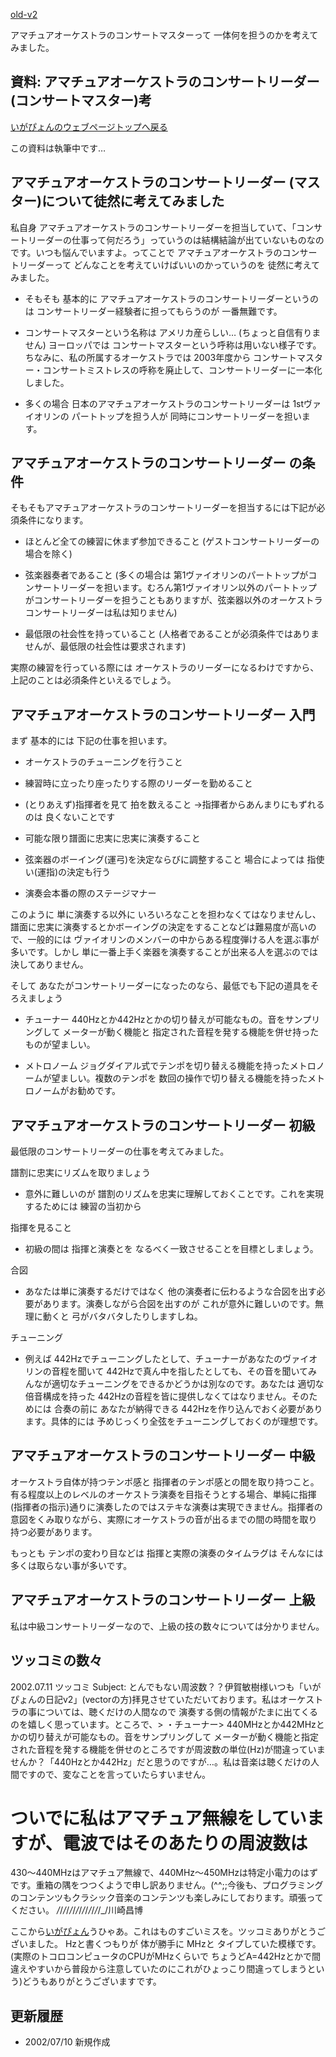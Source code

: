 [old-v2](memocm-orig.html)

アマチュアオーケストラのコンサートマスターって 一体何を担うのかを考えてみました。

## 資料: アマチュアオーケストラのコンサートリーダー(コンサートマスター)考

[いがぴょんのウェブページトップへ戻る](../../index.html)

この資料は執筆中です…

## アマチュアオーケストラのコンサートリーダー (マスター)について徒然に考えてみました

私自身 アマチュアオーケストラのコンサートリーダーを担当していて、「コンサートリーダーの仕事って何だろう」っていうのは結構結論が出ていないものなのです。いつも悩んでいますよ。ってことで アマチュアオーケストラのコンサートリーダーって どんなことを考えていけばいいのかっていうのを 徒然に考えてみました。

* そもそも 基本的に アマチュアオーケストラのコンサートリーダーというのは
  コンサートリーダー経験者に担ってもらうのが 一番無難です。
  
* コンサートマスターという名称は アメリカ産らしい… (ちょっと自信有りません)
  ヨーロッパでは コンサートマスターという呼称は用いない様子です。
  ちなみに、私の所属するオーケストラでは 2003年度から コンサートマスター・コンサートミストレスの呼称を廃止して、コンサートリーダーに一本化しました。
  
* 多くの場合 日本のアマチュアオーケストラのコンサートリーダーは 1stヴァイオリンの
  パートトップを担う人が 同時にコンサートリーダーを担います。

## アマチュアオーケストラのコンサートリーダー の条件

そもそもアマチュアオーケストラのコンサートリーダーを担当するには下記が必須条件になります。

* ほとんど全ての練習に休まず参加できること
  (ゲストコンサートリーダーの場合を除く)
  
* 弦楽器奏者であること
  (多くの場合は 第1ヴァイオリンのパートトップがコンサートリーダーを担います。むろん第1ヴァイオリン以外のパートトップがコンサートリーダーを担うこともありますが、弦楽器以外のオーケストラコンサートリーダーは私は知りません)
  
* 最低限の社会性を持っていること
  (人格者であることが必須条件ではありませんが、最低限の社会性は要求されます)

実際の練習を行っている際には オーケストラのリーダーになるわけですから、上記のことは必須条件といえるでしょう。

## アマチュアオーケストラのコンサートリーダー 入門

まず 基本的には 下記の仕事を担います。

* オーケストラのチューニングを行うこと
  
* 練習時に立ったり座ったりする際のリーダーを勤めること
  
* (とりあえず)指揮者を見て 拍を数えること
  →指揮者からあんまりにもずれるのは 良くないことです
  
* 可能な限り譜面に忠実に忠実に演奏すること
  
* 弦楽器のボーイング(運弓)を決定ならびに調整すること
  場合によっては 指使い(運指)の決定も行う
  
* 演奏会本番の際のステージマナー

このように 単に演奏する以外に いろいろなことを担わなくてはなりませんし、譜面に忠実に演奏するとかボーイングの決定をすることなどは難易度が高いので、一般的には ヴァイオリンのメンバーの中からある程度弾ける人を選ぶ事が多いです。しかし 単に一番上手く楽器を演奏することが出来る人を選ぶのでは決してありません。

そして あなたがコンサートリーダーになったのなら、最低でも下記の道具をそろえましょう

* チューナー
  440Hzとか442Hzとかの切り替えが可能なもの。音をサンプリングして メーターが動く機能と
  指定された音程を発する機能を併せ持ったものが望ましい。
  
* メトロノーム
  ジョグダイアル式でテンポを切り替える機能を持ったメトロノームが望ましい。複数のテンポを
  数回の操作で切り替える機能を持ったメトロノームがお勧めです。

## アマチュアオーケストラのコンサートリーダー 初級

最低限のコンサートリーダーの仕事を考えてみました。

譜割に忠実にリズムを取りましょう

* 意外に難しいのが 譜割のリズムを忠実に理解しておくことです。これを実現するためには
  練習の当初から

指揮を見ること

* 初級の間は 指揮と演奏とを なるべく一致させることを目標としましょう。

合図

* あなたは単に演奏するだけではなく 他の演奏者に伝わるような合図を出す必要があります。演奏しながら合図を出すのが
  これが意外に難しいのです。無理に動くと 弓がバタバタしたりしますしね。

チューニング

* 例えば 442Hzでチューニングしたとして、チューナーがあなたのヴァイオリンの音程を聞いて
  442Hzで真ん中を指したとしても、その音を聞いてみんなが適切なチューニングをできるかどうかは別なのです。あなたは
  適切な倍音構成を持った 442Hzの音程を皆に提供しなくてはなりません。そのためには
  合奏の前に あなたが納得できる 442Hzを作り込んでおく必要があります。具体的には
  予めじっくり全弦をチューニングしておくのが理想です。

## アマチュアオーケストラのコンサートリーダー 中級

オーケストラ自体が持つテンポ感と 指揮者のテンポ感との間を取り持つこと。有る程度以上のレベルのオーケストラ演奏を目指そうとする場合、単純に指揮(指揮者の指示)通りに演奏したのではステキな演奏は実現できません。指揮者の意図をくみ取りながら、実際にオーケストラの音が出るまでの間の時間を取り持つ必要があります。

もっとも テンポの変わり目などは 指揮と実際の演奏のタイムラグは そんなには多くは取らない事が多いです。

## アマチュアオーケストラのコンサートリーダー 上級

私は中級コンサートリーダーなので、上級の技の数々については分かりません。

## ツッコミの数々

2002.07.11 ツッコミ
Subject: とんでもない周波数？？伊賀敏樹様いつも「いがぴょんの日記v2」(vectorの方)拝見させていただいております。私はオーケストラの事については、聴くだけの人間なので 演奏する側の情報がたまに出てくるのを嬉しく思っています。ところで、> ・チューナー> 440MHzとか442MHzとかの切り替えが可能なもの。音をサンプリングして メーターが動く機能と指定された音程を発する機能を併せのところですが周波数の単位(Hz)が間違っていませんか？「440Hzとか442Hz」だと思うのですが…。私は音楽は聴くだけの人間ですので、変なことを言っていたらすいません。
# ついでに私はアマチュア無線をしていますが、電波ではそのあたりの周波数は
430～440MHzはアマチュア無線で、440MHz～450MHzは特定小電力のはずです。重箱の隅をつつくようで申し訳ありません。(^^;;今後も、プログラミングのコンテンツもクラシック音楽のコンテンツも楽しみにしております。頑張ってください。
_/_/_/_/_/_/_/_/_/_/_/_/_/_/_/川崎昌博

ここから[いがぴょん](https://www.igapyon.jp/igapyon/diary/memo/memoigapyon.html)うひゃあ。これはものすごいミスを。ツッコミありがとうございました。
Hzと書くつもりが 体が勝手に MHzと タイプしていた模様です。(実際のトコロコンピュータのCPUがMHzくらいで ちょうどA=442Hzとかで間違えやすいから普段から注意していたのにこれがひょっこり間違ってしまうという)どうもありがとうございますです。

## 更新履歴

* 2002/07/10 新規作成